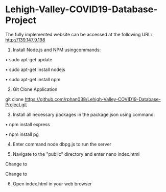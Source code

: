 # Lehigh-Valley-COVID19-Database-Project
The fully implemented website can be accessed at the following URL:
http://139.147.9.198

1. Install Node.js and NPM usingcommands:

• sudo apt-get update

• sudo apt-get install nodejs

• sudo apt-get install npm

2. Git Clone Application

git clone https://github.com/rphan038/Lehigh-Valley-COVID19-Database-Project.git

3. Install all necessary packages in the package.json using command:

• npm install express

• npm install pg

4. Enter command node dbpg.js to run the server

5. Navigate to the "public" directory and enter nano index.html

Change <script src="/public/main.js"></script>
to 
<script src="main.js"></script>

Change <link rel="stylesheet" href="public/style.css"> 
to
<link rel="stylesheet" href="style.css">

6. Open index.html in your web browser
